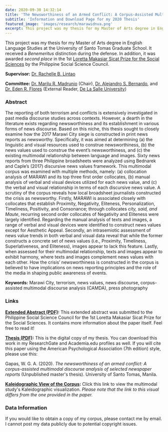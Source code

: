 ```yaml
---
date: 2020-09-30 14:32:14
title: 'The Newsworthiness of an Armed Conflict: A Corpus-Assisted Multimodal Discourse Analysis of Newspaper Reports'
subtitle: 'Information and Download Page for my 2020 Thesis'
featured_image: 'images/research/marawidnva.png'
excerpt: This project was my thesis for my Master of Arts degree in English Language Studies at the University of Santo Tomas Graduate School. It received a Benemeritus distinction during the defense. In addition, it was awarded second place in the 1st Loretta Makasiar Sicat Prize for the Social Sciences by the Philippine Social Science Council.
---
```


This project was my thesis for my Master of Arts degree in English Language Studies at the University of Santo Tomas Graduate School. It received a *Benemeritus* distinction during the defense. In addition, it was awarded *second place* in the 1st [Loretta Makasiar Sicat Prize for the Social Sciences](https://pssc.org.ph/lmsprize/) by the Philippine Social Science Council.

**Supervisor:** [Dr. Rachelle B. Lintao](https://www.ust.edu.ph/profile/lintao-rachelle-b/)

**Committee:** [Dr. Marilu R. Madrunio](https://www.ust.edu.ph/profile/madrunio-marilu-r/) (Chair), [Dr. Alejandro S. Bernardo](https://www.ust.edu.ph/profile/bernardo-alejandro-s/), and [Dr. Eden R. Flores](https://scholar.google.com/citations?user=ZZLNxgUAAAAJ) (External Reader, [De La Salle University](https://www.dlsu.edu.ph/))

### Abstract 
The reporting of both terrorism and conflicts is extensively investigated in past media discourse studies across contexts. However, a dearth in the literature exists regarding newsworthiness and its establishment in various forms of news discourse. Based on this niche, this thesis sought to closely examine how the 2017 Marawi City siege is constructed in print news reports as newsworthy. Specifically, it was aimed at determining (a) the linguistic and visual resources used to construe newsworthiness, (b) the news values used to construe the event’s newsworthiness, and (c) the existing multimodal relationship between language and images. Sixty news reports from three Philippine broadsheets were analyzed using Bednarek and Caple’s (2017) discursive news values framework. This multimodal corpus was examined with multiple methods, namely: (a) collocation analysis of MARAWI and its top three first order collocates, (b) manual analysis of verbal and visual devices utilized for each news value, and (c) the verbal and visual relationship in terms of each discursive news value. A scrutiny of the corpus reveals how local broadsheet journalists constructed the crisis as newsworthy. Firstly, MARAWI is associated closely with collocates that establish Proximity, Negativity, Eliteness, Personalization, Timeliness, Positivity, and Consonance; through collocates *city, said, and Maute*, recurring second order collocates of Negativity and Eliteness were largely identified. Regarding the manual analysis of texts and images, a range of verbal and visual devices were identified to construct news values except for Aesthetic Appeal. Secondly, an intrasemiotic assessment of news value trends in both verbal and visual data reveal that while the former constructs a concrete set of news values (i.e., Proximity, Timeliness, Superlativeness, and Eliteness), images appear to lack this feature. Lastly, when assessed for their multimodal relationship, texts and images appear to exhibit harmony, where texts and images complement news values with each other. How the crisis’ newsworthiness is constructed in the corpus is believed to have implications on news reporting principles and the role of the media in shaping public awareness of events. 

**Keywords:** Marawi City, terrorism, news values, news discourse, corpus-assisted multimodal discourse analysis (CAMDA), press photography

### Links
**[Extended Abstract (PDF)](https://senseigab.github.io/files/research/thesis2020/Gapas2020_ExtendedAbstract.pdf):** This extended abstract was submitted to the Philippine Social Science Council for the 1st Loretta Makasiar Sicat Prize for the Social Sciences. It contains more information about the paper itself. Feel free to read it!

**[Thesis (PDF)](https://senseigab.github.io/files/research/thesis2020/Gapas2020.pdf):** This is the digital copy of my thesis. You can download this work in my ResearchGate and Academia.edu profiles as well. If you will cite this paper using the American Psychological Association (7th edition) style, please use this: 

Gapas, W. G. A. (2020). *The newsworthiness of an armed conflict: A corpus-assisted multimodal discourse analysis of selected newspaper reports* (Unpublished master's thesis). University of Santo Tomas, Manila.

**[Kaleidographic View of the Corpus](https://senseigab.github.io/files/research/thesis2020/index.html):** Click this link to view the multimodal study's Kaleidographic visualization. *Please note that the link to this visual differs from the one provided in the paper.*

### Data Information
If you would like to obtain a copy of my corpus, please contact me by email. I cannot post my data publicly due to potential copyright issues. 
